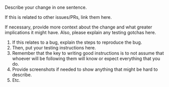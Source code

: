 Describe your change in one sentence.

If this is related to other issues/PRs, link them here.

If necessary, provide more context about the change and what greater implications it might have. Also, please explain any testing gotchas here.

1. If this relates to a bug, explain the steps to reproduce the bug.
2. Then, put your testing instructions here.
3. Remember that the key to writing good instructions is to not assume that whoever will be following them will know or expect everything that you do.
4. Provide screenshots if needed to show anything that might be hard to describe.
5. Etc.
